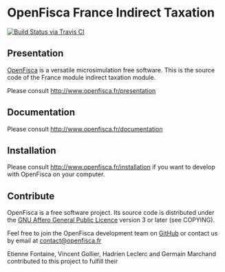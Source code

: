 # OpenFisca France Indirect Taxation

[![Build Status via Travis CI](https://travis-ci.org/openfisca/openfisca-france-indirect-taxation.svg?branch=master)](https://travis-ci.org/openfisca/openfisca-france-indirect-taxation)

## Presentation

[OpenFisca](http://www.openfisca.fr/) is a versatile microsimulation free software.
This is the source code of the France module indirect taxation module.

Please consult http://www.openfisca.fr/presentation

## Documentation

Please consult http://www.openfisca.fr/documentation

## Installation

Please consult http://www.openfisca.fr/installation if you want to develop with OpenFisca on your computer.

## Contribute

OpenFisca is a free software project.
Its source code is distributed under the [GNU Affero General Public Licence](http://www.gnu.org/licenses/agpl.html)
version 3 or later (see COPYING).

Feel free to join the OpenFisca development team on [GitHub](https://github.com/openfisca) or contact us by email at
contact@openfisca.fr


Etienne Fontaine, Vincent Gollier, Hadrien Leclerc and Germain Marchand contributed to this project to fulfill their
